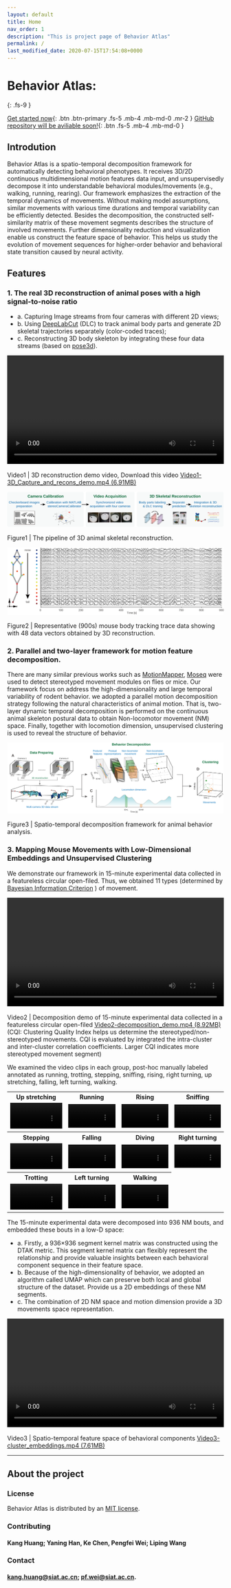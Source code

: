 ```yaml
---
layout: default
title: Home
nav_order: 1
description: "This is project page of Behavior Atlas"
permalink: /
last_modified_date: 2020-07-15T17:54:08+0000
---
```


# Behavior Atlas: 
{: .fs-9 }

[Get started now](https://behavioratlas.tech/docs/get-start/){: .btn .btn-primary .fs-5 .mb-4 .mb-md-0 .mr-2 } [GitHub repository will be aviliable soon!](https://behavioratlas.tech/){: .btn .fs-5 .mb-4 .mb-md-0 }

## Introdution
Behavior Atlas is a spatio-temporal decomposition framework for automatically detecting behavioral phenotypes. It receives 3D/2D continuous multidimensional motion features data input, and unsupervisedly decompose it into understandable behavioral modules/movements (e.g., walking, running, rearing). Our framework emphasizes the extraction of the temporal dynamics of movements. Without making model assumptions, similar movements with various time durations and temporal variability can be efficiently detected. Besides the decomposition, the constructed self-similarity matrix of these movement segments describes the structure of involved movements. Further dimensionality reduction and visualization enable us construct the feature space of behavior. This helps us study the evolution of movement sequences for higher-order behavior and behavioral state transition caused by neural activity. 

## Features
### 1. The real 3D reconstruction of animal poses with a high signal-to-noise ratio 
- a. Capturing Image streams from four cameras with different 2D views; 
- b. Using <a href="https://github.com/DeepLabCut/DeepLabCut" target="_blank">DeepLabCut</a> (DLC) to track animal body parts and generate 2D skeletal trajectories separately (color-coded traces); 
- c. Reconstructing 3D body skeleton by integrating these four data streams (based on <a href="https://github.com/SwathiSheshadri/pose3d" target="_blank">pose3d</a>).

<video width="100%" height = "auto" controls="controls">
  <source type="video/mp4" src="./imgs/Video1-3D_Capture_and_recons_demo.mp4"></source>
  Your browser does not support the video tag.
</video>

Video1 | 3D reconstruction demo video, Download this video <a href="./imgs/Video1-3D_Capture_and_recons_demo.mp4" target="_blank">Video1-3D_Capture_and_recons_demo.mp4 (6.91MB)</a>

![The pipeline of 3D animal skeletal reconstruction](./imgs/3Dpipeline.svg "Figure1") 

Figure1 | The pipeline of 3D animal skeletal reconstruction. 

![representative (900s) mouse body tracking trace data showing with 48 data vectors obtained by 3D reconstruction](./imgs/3DskeletalTrace.png "Figure2") 

Figure2 | Representative (900s) mouse body tracking trace data showing with 48 data vectors obtained by 3D reconstruction. 

### 2. Parallel and two-layer framework for motion feature decomposition.

There are many similar previous works such as <a href="https://github.com/gordonberman/MotionMapper" target="_blank">MotionMapper</a>, <a href="http://datta.hms.harvard.edu/research/behavioral-analysis" target="_blank">Moseq</a> were used to detect stereotyped movement modules on flies or mice. Our framework focus on address the high-dimensionality and large temporal variability of rodent behavior. we adopted a parallel motion decomposition strategy following the natural characteristics of animal motion. That is, two-layer dynamic temporal decomposition is performed on the continuous animal skeleton postural data to obtain Non-locomotor movement (NM) space. Finally, together with locomotion dimension, unsupervised clustering is used to reveal the structure of behavior.

![Spatio-temporal decomposition framework for animal behavior analysis fig1](./imgs/fig1.svg "Figure3")

Figure3 | Spatio-temporal decomposition framework for animal behavior analysis. 


### 3. Mapping Mouse Movements with Low-Dimensional Embeddings and Unsupervised Clustering

We demonstrate our framework in 15-minute experimental data collected in a featureless circular open-filed. Thus, we obtained 11 types (determined by <a href="https://pubmed.ncbi.nlm.nih.gov/27818791" target="_blank">Bayesian Information Criterion</a> ) of movement. 

<video width="100%" height = "auto" controls="controls">
  <source type="video/mp4" src="./imgs/Video2-decomposition_demo.mp4"></source>
</video>

Video2 | Decomposition demo of 15-minute experimental data collected in a featureless circular open-filed <a href="./imgs/Video2-decomposition_demo.mp4" target="_blank">Video2-decomposition_demo.mp4 (8.92MB)</a> (CQI: Clustering Quality Index helps us determine the stereotyped/non-stereotyped movements. CQI is evaluated by integrated  the intra-cluster and inter-cluster correlation coefficients. Larger CQI indicates more stereotyped movement segment)

We examined the video clips in each group, post-hoc manually labeled annotated as running, trotting, stepping, sniffing, rising, right turning, up stretching, falling, left turning, walking.   

<table class="table">
  <tbody>
      <tr>
        <th>Up stretching</th>
        <th>Running</th>
        <th>Rising</th>
        <th>Sniffing</th>
      </tr>
      <tr>
        <td>
          <video width="100%" height = "auto" controls>
            <source type="video/mp4" src="./imgs/1-up_stretching.avi"></source>
          </video>
        </td>
        <td>
          <video width="100%" height = "auto" controls>
            <source type="video/avi" src="./imgs/2-running.avi"></source>
          </video>
        </td>
        <td>
          <video width="100%" height = "auto" controls>
            <source type="video/avi" src="./imgs/3-rising.avi"></source>
          </video>
        </td>
        <td>
          <video width="100%" height = "auto" controls>
            <source type="video/avi" src="./imgs/4-sniffing.avi"></source>
          </video>
        </td>
      </tr>
      <tr>
        <th>Stepping</th>
        <th>Falling</th>
        <th>Diving</th>
        <th>Right turning</th>
      </tr>
      <tr>
        <td>
          <video width="100%" height = "auto" controls>
            <source type="video/avi" src="./imgs/5-diving.avi"></source>
          </video>
        </td>
        <td>
          <video width="100%" height = "auto" controls>
            <source type="video/avi" src="./imgs/6-right_turning.avi"></source>
          </video>
        </td>
        <td>
          <video width="100%" height = "auto" controls>
            <source type="video/avi" src="./imgs/7-stepping.avi"></source>
          </video>
        </td>
        <td>
          <video width="100%" height = "auto" controls>
            <source type="video/avi" src="./imgs/8-falling.avi"></source>
          </video>
        </td>
      </tr>
      <tr>
        <th>Trotting</th>
        <th>Left turning</th>
        <th>Walking</th>
      </tr>
      <tr>
        <td>
          <video width="100%" height = "auto" controls>
            <source type="video/avi" src="./imgs/9-trotting.avi"></source>
          </video>
        </td>
        <td>
          <video width="100%" height = "auto" controls>
            <source type="video/avi" src="./imgs/10-left_turning.avi"></source>
          </video>
        </td>
        <td>
          <video width="100%" height = "auto" controls>
            <source type="video/avi" src="./imgs/11-walking.avi"></source>
          </video>
        </td>
        <td> </td>
      </tr>
  </tbody>
</table>

The 15-minute experimental data were decomposed into 936 NM bouts, and embedded these bouts in a low-D space:
- a. Firstly, a 936×936 segment kernel matrix was constructed using the DTAK metric. This segment kernel matrix can flexibly represent the relationship and provide valuable insights between each behavioral component sequence in their feature space.
- b. Because of the high-dimensionality of behavior, we adopted an algorithm called UMAP which can preserve both local and global structure of the dataset. Provide us a 2D embeddings of these NM segments.
- c. The combination of 2D NM space and motion dimension provide a 3D movements space representation.

<video width="100%" height = "auto" controls="controls">
  <source type="video/mp4" src="./imgs/Video3-cluster_embeddings.mp4"></source>
</video>

Video3 | Spatio-temporal feature space of behavioral components <a href="./imgs/Video3-cluster_embeddings.mp4" target="_blank">Video3-cluster_embeddings.mp4 (7.61MB)</a> 

---


## About the project



### License

Behavior Atlas is distributed by an [MIT license](https://en.wikipedia.org/wiki/MIT_License).

### Contributing


#### Kang Huang; Yaning Han, Ke Chen, Pengfei Wei; Liping Wang


### Contact

#### kang.huang@siat.ac.cn; pf.wei@siat.ac.cn.


